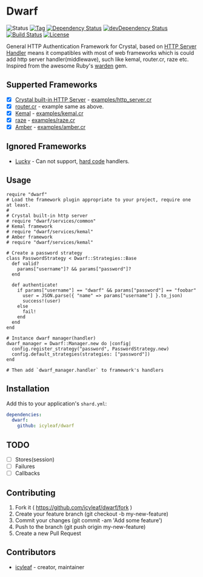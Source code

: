 # Dwarf

![Status](https://img.shields.io/badge/status-WIP-yellow.svg)
[![Tag](https://img.shields.io/github/tag/icyleaf/dwarf.svg)](https://github.com/icyleaf/dwarf/blob/master/CHANGELOG.md)
[![Dependency Status](https://shards.rocks/badge/github/icyleaf/dwarf/status.svg)](https://shards.rocks/github/icyleaf/dwarf)
[![devDependency Status](https://shards.rocks/badge/github/icyleaf/dwarf/dev_status.svg)](https://shards.rocks/github/icyleaf/dwarf)
[![Build Status](https://img.shields.io/circleci/project/github/icyleaf/dwarf/master.svg?style=flat)](https://circleci.com/gh/icyleaf/dwarf)
[![License](https://img.shields.io/github/license/icyleaf/dwarf.svg)](https://github.com/icyleaf/dwarf/blob/master/LICENSE)

General HTTP Authentication Framework for Crystal, based on [HTTP Server Handler](https://crystal-lang.org/api/0.23.1/HTTP/Handler.html) means it compatibles with most of web frameworks which is could add http server handler(middlewave), such like kemal, router.cr, raze etc. Inspired from the awesome Ruby's [warden][warden-link] gem.

## Supperted Frameworks

- [x] [Crystal built-in HTTP Server][crystal-http-server-link] - [examples/http_server.cr](examples/http_server.cr)
- [x] [router.cr][router-cr-link] - example same as above.
- [x] [Kemal][kemal-link] - [examples/kemal.cr](examples/kemal.cr)
- [x] [raze][raze-link] - [examples/raze.cr](examples/raze.cr)
- [x] [Amber][amber-link] - [examples/amber.cr](examples/amber.cr)

## Ignored Frameworks

- [Lucky][lucky-link] - Can not support, [hard code][lucky-hard-code-link] handlers.

## Usage

```crystal
require "dwarf"
# Load the framework plugin appropriate to your project, require one at least.
#
# Crystal built-in http server
# require "dwarf/services/common"
# Kemal framework
# require "dwarf/services/kemal"
# Amber framework
# require "dwarf/services/kemal"

# Create a password strategy
class PasswordStrategy < Dwarf::Strategies::Base
  def valid?
    params["username"]? && params["password"]?
  end

  def authenticate!
    if params["username"] == "dwarf" && params["password"] == "foobar"
      user = JSON.parse({ "name" => params["username"] }.to_json)
      success!(user)
    else
      fail!
    end
  end
end

# Instance dwarf manager(handler)
dwarf_manager = Dwarf::Manager.new do |config|
  config.register_strategy("password", PasswordStrategy.new)
  config.default_strategies(strategies: ["password"])
end

# Then add `dwarf_manager.handler` to framework's handlers
```

## Installation

Add this to your application's `shard.yml`:

```yaml
dependencies:
  dwarf:
    github: icyleaf/dwarf
```

## TODO

- [ ] Stores(session)
- [ ] Failures
- [ ] Callbacks

## Contributing

1. Fork it ( https://github.com/icyleaf/dwarf/fork )
2. Create your feature branch (git checkout -b my-new-feature)
3. Commit your changes (git commit -am 'Add some feature')
4. Push to the branch (git push origin my-new-feature)
5. Create a new Pull Request

## Contributors

- [icyleaf](https://github.com/icyleaf) - creator, maintainer


[warden-link]: https://github.com/hassox/warden
[crystal-http-server-link]: https://crystal-lang.org/docs/overview/http_server.html
[kemal-link]: github.com/kemalcr/kemal
[router-cr-link]: https://github.com/tbrand/router.cr
[raze-link]: https://github.com/samueleaton/raze
[amber-link]: https://github.com/amberframework/amber
[lucky-link]: https://github.com/luckyframework/web
[lucky-hard-code-link]: https://github.com/luckyframework/web/blob/f3ace765555ea75c29b40bc4cb4f8747b4ed82c9/src/server.cr#L14
